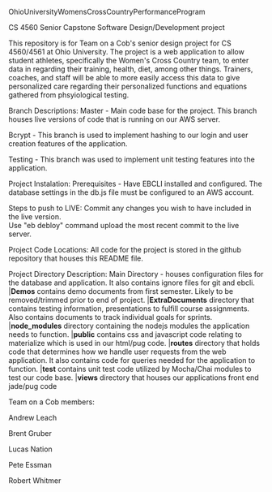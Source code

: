 OhioUniversityWomensCrossCountryPerformanceProgram

CS 4560 Senior Capstone Software Design/Development project

This repository is for Team on a Cob's senior design project for CS 4560/4561 at Ohio University. The project is a web application to allow student athletes, specifically the Women's Cross Country team, to enter data in regarding their training, health, diet, among other things. Trainers, coaches, and staff will be able to more easily access this data to give personalized care regarding their personalized functions and equations gathered from phsyiological testing.

Branch Descriptions:
Master - Main code base for the project.  This branch houses live versions of code that is running on our AWS server.

Bcrypt - This branch is used to implement hashing to our login and user creation features of the application.

Testing - This branch was used to implement unit testing features into the application.

Project Instalation:
Prerequisites - Have EBCLI installed and configured.  The database settings in the db.js file must be configured to an AWS account.

Steps to push to LIVE:
Commit any changes you wish to have included in the live version.  
Use "eb debloy" command upload the most recent commit to the live server.

Project Code Locations:
All code for the project is stored in the github repository that houses this README file.

Project Directory Description:
Main Directory - houses configuration files for the database and application.  It also contains ignore files for git and ebcli.
|__Demos__ contains demo documents from first semester. Likely to be removed/trimmed prior to end of project.
|__ExtraDocuments__ directory that contains testing information, presentations to fulfill course assignments.  Also contains documents to track individual goals for sprints.
|__node_modules__ directory containing the nodejs modules the application needs to function.
|__public__ contains css and javascript code relating to materialize which is used in our html/pug code.
|__routes__ directory that holds code that determines how we handle user requests from the web application. It also contains code for queries needed for the application to function.
|__test__ contains unit test code utilized by Mocha/Chai modules to test our code base.
|__views__ directory that houses our applications front end jade/pug code

Team on a Cob members:

Andrew Leach

Brent Gruber

Lucas Nation

Pete Essman

Robert Whitmer
